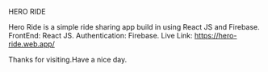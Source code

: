 HERO RIDE

Hero Ride is a simple ride sharing app build in using React JS and Firebase.
FrontEnd: React JS.
Authentication: Firebase.
Live Link: https://hero-ride.web.app/

Thanks for visiting.Have a nice day.